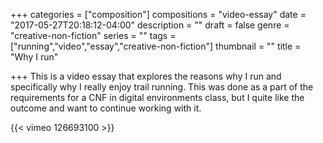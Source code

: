 +++
categories = ["composition"]
compositions = "video-essay"
date = "2017-05-27T20:18:12-04:00"
description = ""
draft = false
genre = "creative-non-fiction"
series = ""
tags = ["running","video","essay","creative-non-fiction"]
thumbnail = ""
title = "Why I run"

+++
This is a video essay that explores the reasons why I run and specifically why I really enjoy trail running. This was done as a part of the requirements for a CNF in digital environments class, but I quite like the outcome and want to continue working with it.

{{< vimeo 126693100 >}}
